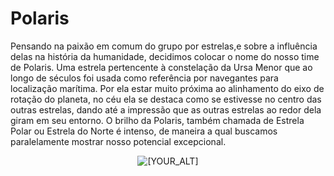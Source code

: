# Polaris
Pensando na paixão em comum do grupo por estrelas,e sobre a influência delas na história da humanidade, decidimos colocar o nome do nosso time de Polaris. Uma estrela pertencente à constelação da Ursa Menor que ao longo de séculos foi usada como referência por navegantes para localização marítima. Por ela estar muito próxima ao alinhamento do eixo de rotação do planeta, no céu ela se destaca como se estivesse no centro das outras estrelas, dando até a impressão que as outras estrelas ao redor dela giram em seu entorno. O brilho da Polaris, também chamada de  Estrela Polar ou Estrela do Norte é intenso, de maneira a qual buscamos paralelamente mostrar nosso potencial excepcional.

<p align="center">
   <img src="[![polaris](https://user-images.githubusercontent.com/95002561/193434271-c55bdb5c-6a05-4036-950b-d9ab2562496c.png)]" alt="[YOUR_ALT]"/>
</p>

